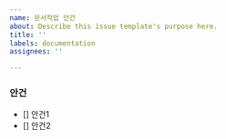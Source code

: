 ```yaml
---
name: 문서작업 안건
about: Describe this issue template's purpose here.
title: ''
labels: documentation
assignees: ''

---
```


### 안건
- [] 안건1
- [] 안건2
